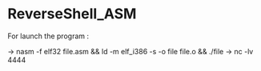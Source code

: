 # ReverseShell_ASM

For launch the program :

-> nasm -f elf32 file.asm && ld -m elf_i386 -s -o file file.o && ./file
-> nc -lv 4444
